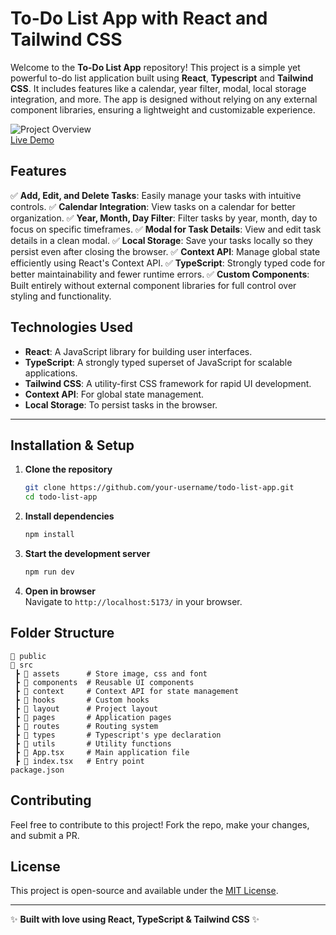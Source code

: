 # To-Do List App with React and Tailwind CSS

Welcome to the **To-Do List App** repository! This project is a simple yet powerful to-do list application built using **React**, **Typescript** and **Tailwind CSS**. It includes features like a calendar, year filter, modal, local storage integration, and more. The app is designed without relying on any external component libraries, ensuring a lightweight and customizable experience.

![Project Overview](./assets/project-overview.png)  
[Live Demo](https://oway-todolist.vercel.app)

## **Features**

✅ **Add, Edit, and Delete Tasks**: Easily manage your tasks with intuitive controls.
✅ **Calendar Integration**: View tasks on a calendar for better organization.
✅ **Year, Month, Day Filter**: Filter tasks by year, month, day to focus on specific timeframes.
✅ **Modal for Task Details**: View and edit task details in a clean modal.
✅ **Local Storage**: Save your tasks locally so they persist even after closing the browser.
✅ **Context API**: Manage global state efficiently using React's Context API.
✅ **TypeScript**: Strongly typed code for better maintainability and fewer runtime errors.
✅ **Custom Components**: Built entirely without external component libraries for full control over styling and functionality.

## **Technologies Used**

- **React**: A JavaScript library for building user interfaces.
- **TypeScript**: A strongly typed superset of JavaScript for scalable applications.
- **Tailwind CSS**: A utility-first CSS framework for rapid UI development.
- **Context API**: For global state management.
- **Local Storage**: To persist tasks in the browser.

---

## Installation & Setup

1. **Clone the repository**
   ```sh
   git clone https://github.com/your-username/todo-list-app.git
   cd todo-list-app
   ```

2. **Install dependencies**
   ```sh
   npm install
   ```

3. **Start the development server**
   ```sh
   npm run dev
   ```

4. **Open in browser**  
   Navigate to `http://localhost:5173/` in your browser.

## Folder Structure
```
📂 public
📂 src
 ┣ 📂 assets      # Store image, css and font
 ┣ 📂 components  # Reusable UI components
 ┣ 📂 context     # Context API for state management
 ┣ 📂 hooks       # Custom hooks
 ┣ 📂 layout      # Project layout
 ┣ 📂 pages       # Application pages
 ┣ 📂 routes      # Routing system
 ┣ 📂 types       # Typescript's ype declaration
 ┣ 📂 utils       # Utility functions
 ┣ 📜 App.tsx     # Main application file
 ┣ 📜 index.tsx   # Entry point
package.json
```

## Contributing
Feel free to contribute to this project! Fork the repo, make your changes, and submit a PR.

## License
This project is open-source and available under the [MIT License](LICENSE).

---
✨ **Built with love using React, TypeScript & Tailwind CSS** ✨





